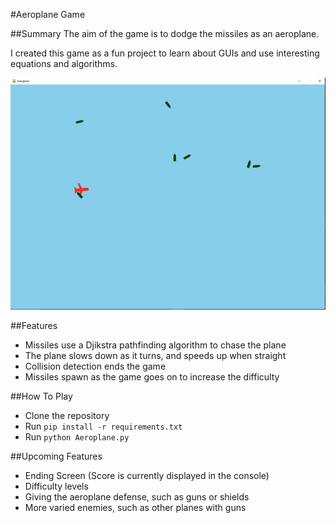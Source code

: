 #Aeroplane Game

##Summary
The aim of the game is to dodge the missiles as an aeroplane.

I created this game as a fun project to learn about GUIs and use interesting equations and algorithms.

![Aeroplane Image](images/Aeroplane.PNG)

##Features
 - Missiles use a Djikstra pathfinding algorithm to chase the plane
 - The plane slows down as it turns, and speeds up when straight
 - Collision detection ends the game
 - Missiles spawn as the game goes on to increase the difficulty

##How To Play
 - Clone the repository
 - Run `pip install -r requirements.txt`
 - Run `python Aeroplane.py`

##Upcoming Features
 - Ending Screen (Score is currently displayed in the console)
 - Difficulty levels
 - Giving the aeroplane defense, such as guns or shields
 - More varied enemies, such as other planes with guns